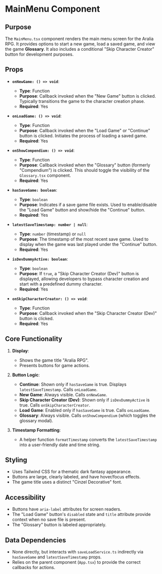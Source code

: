 
# MainMenu Component

## Purpose

The `MainMenu.tsx` component renders the main menu screen for the Aralia RPG.
It provides options to start a new game, load a saved game, and view the game **Glossary**.
It also includes a conditional "Skip Character Creator" button for development purposes.

## Props

*   **`onNewGame: () => void`**:
    *   **Type**: Function
    *   **Purpose**: Callback invoked when the "New Game" button is clicked. Typically transitions the game to the character creation phase.
    *   **Required**: Yes

*   **`onLoadGame: () => void`**:
    *   **Type**: Function
    *   **Purpose**: Callback invoked when the "Load Game" or "Continue" button is clicked. Initiates the process of loading a saved game.
    *   **Required**: Yes

*   **`onShowCompendium: () => void`**:
    *   **Type**: Function
    *   **Purpose**: Callback invoked when the "Glossary" button (formerly "Compendium") is clicked. This should toggle the visibility of the `Glossary.tsx` component.
    *   **Required**: Yes

*   **`hasSaveGame: boolean`**:
    *   **Type**: `boolean`
    *   **Purpose**: Indicates if a save game file exists. Used to enable/disable the "Load Game" button and show/hide the "Continue" button.
    *   **Required**: Yes

*   **`latestSaveTimestamp: number | null`**:
    *   **Type**: `number` (timestamp) or `null`
    *   **Purpose**: The timestamp of the most recent save game. Used to display when the game was last played under the "Continue" button.
    *   **Required**: Yes

*   **`isDevDummyActive: boolean`**:
    *   **Type**: `boolean`
    *   **Purpose**: If `true`, a "Skip Character Creator (Dev)" button is displayed, allowing developers to bypass character creation and start with a predefined dummy character.
    *   **Required**: Yes

*   **`onSkipCharacterCreator: () => void`**:
    *   **Type**: Function
    *   **Purpose**: Callback invoked when the "Skip Character Creator (Dev)" button is clicked.
    *   **Required**: Yes

## Core Functionality

1.  **Display**:
    *   Shows the game title "Aralia RPG".
    *   Presents buttons for game actions.

2.  **Button Logic**:
    *   **Continue**: Shown only if `hasSaveGame` is true. Displays `latestSaveTimestamp`. Calls `onLoadGame`.
    *   **New Game**: Always visible. Calls `onNewGame`.
    *   **Skip Character Creator (Dev)**: Shown only if `isDevDummyActive` is true. Calls `onSkipCharacterCreator`.
    *   **Load Game**: Enabled only if `hasSaveGame` is true. Calls `onLoadGame`.
    *   **Glossary**: Always visible. Calls `onShowCompendium` (which toggles the glossary modal).

3.  **Timestamp Formatting**:
    *   A helper function `formatTimestamp` converts the `latestSaveTimestamp` into a user-friendly date and time string.

## Styling

*   Uses Tailwind CSS for a thematic dark fantasy appearance.
*   Buttons are large, clearly labeled, and have hover/focus effects.
*   The game title uses a distinct "Cinzel Decorative" font.

## Accessibility
*   Buttons have `aria-label` attributes for screen readers.
*   The "Load Game" button's `disabled` state and `title` attribute provide context when no save file is present.
*   The "Glossary" button is labeled appropriately.

## Data Dependencies
*   None directly, but interacts with `saveLoadService.ts` indirectly via `hasSaveGame` and `latestSaveTimestamp` props.
*   Relies on the parent component (`App.tsx`) to provide the correct callbacks for actions.
